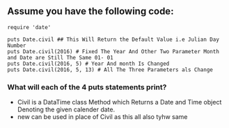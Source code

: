## Assume you have the following code:
```
require 'date'

puts Date.civil ## This Will Return the Default Value i.e Julian Day Number
puts Date.civil(2016) # Fixed The Year And Other Two Parameter Month and Date are Still The Same 01- 01
puts Date.civil(2016, 5) # Year And month Is Changed
puts Date.civil(2016, 5, 13) # All The Three Parameters als Change
```

### What will each of the 4 puts statements print?

- Civil is a DataTime class Method which Returns a Date and Time object Denoting the given calender date.
- new can be used in place of Civil as this all also tyhw same